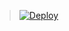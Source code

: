 

> [![Deploy](https://www.herokucdn.com/deploy/button.png)](https://dashboard.heroku.com/new?template=https://github.com/onedreamers/DemoVVV)

